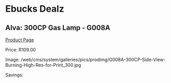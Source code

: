 
# Ebucks Dealz
## Alva: 300CP Gas Lamp - G008A
[Product Page](https://www.ebucks.com/web/shop/productSelected.do?prodId=474626367&catId=994900921)

Price: R109.00

Image: /web/cms/system/galleries/pics/prodimg/G008A-300CP-Side-View-Burning-High-Res-for-Print_300.jpg

Savings: 


	